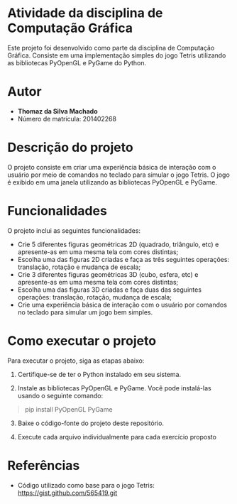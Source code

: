 # Atividade da disciplina de Computação Gráfica
Este projeto foi desenvolvido como parte da disciplina de Computação Gráfica. Consiste em uma implementação simples do jogo Tetris utilizando as bibliotecas PyOpenGL e PyGame do Python.

# Autor
* <b>Thomaz da Silva Machado</b>
* Número de matrícula: 201402268

# Descrição do projeto
O projeto consiste em criar uma experiência básica de interação com o usuário por meio de comandos no teclado para simular o jogo Tetris. O jogo é exibido em uma janela utilizando as bibliotecas PyOpenGL e PyGame.

# Funcionalidades
O projeto inclui as seguintes funcionalidades:

* Crie 5 diferentes figuras geométricas 2D (quadrado, triângulo, etc) e apresente-as em uma mesma tela com cores distintas;
* Escolha uma das figuras 2D criadas e faça as três seguintes operações: translação, rotação e mudança de escala;
* Crie 3 diferentes figuras geométricas 3D (cubo, esfera, etc) e apresente-as em uma mesma tela com cores distintas;
* Escolha uma das figuras 3D criadas e faça duas das seguintes operações: translação, rotação, mudança de escala;
* Crie uma experiência básica de interação com o usuário por comandos no teclado para simular um jogo bem simples.

# Como executar o projeto
Para executar o projeto, siga as etapas abaixo:

1. Certifique-se de ter o Python instalado em seu sistema.

2. Instale as bibliotecas PyOpenGL e PyGame. Você pode instalá-las usando o seguinte comando:
> pip install PyOpenGL PyGame

3. Baixe o código-fonte do projeto deste repositório.

4. Execute cada arquivo individualmente para cada exercício proposto

# Referências
* Código utilizado como base para o jogo Tetris: https://gist.github.com/565419.git